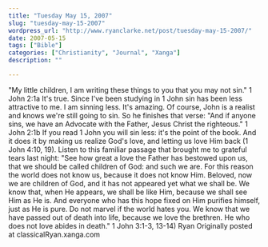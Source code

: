 ```yaml
---
title: "Tuesday May 15, 2007"
slug: "tuesday-may-15-2007"
wordpress_url: "http://www.ryanclarke.net/post/tuesday-may-15-2007/"
date: 2007-05-15
tags: ["Bible"]
categories: ["Christianity", "Journal", "Xanga"]
description: ""

---
```


"My little children, I am writing these things to you that you may not sin." 1 John 2:1a
It's true. Since I've been studying in 1 John sin has been less attractive to me. I am sinning less. It's amazing. Of course, John is a realist and knows we're still going to sin. So he finishes that verse: "And if anyone sins, we have an Advocate with the Father, Jesus Christ the righteous." 1 John 2:1b
If you read 1 John you will sin less: it's the point of the book. And it does it by making us realize God's love, and letting us love Him back (1 John 4:10, 19). Listen to this familiar passage that brought me to grateful tears last night:
"See how great a love the Father has bestowed upon us, that we should be called children of God: and such we are. For this reason the world does not know us, because it does not know Him. Beloved, now we are children of God, and it has not appeared yet what we shall be. We know that, when He appears, we shall be like Him, because we shall see Him as He is. And everyone who has this hope fixed on Him purifies himself, just as He is pure. Do not marvel if the world hates you. We know that we have passed out of death into life, because we love the brethren. He who does not love abides in death." 1 John 3:1-3, 13-14)
Ryan
Originally posted at classicalRyan.xanga.com
